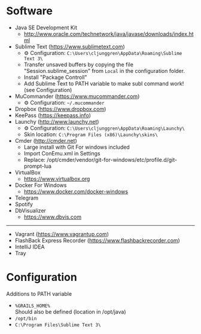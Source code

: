 # Software

* Java SE Development Kit
  * http://www.oracle.com/technetwork/java/javase/downloads/index.html
* Sublime Text (https://www.sublimetext.com)  
  * ⚙️ Configuration: ```C:\Users\cljunggren\AppData\Roaming\Sublime Text 3\```
  * Transfer unsaved buffers by copying the file "Session.sublime_session" from ```Local``` in the configuration folder.
  * Install "Package Controll"
  * Add Sublime Text to PATH variable to make subl command work! (see Configuration)
* MuCommander (https://www.mucommander.com)
  * ⚙️ Configuration: ```~/.mucommander```
* Dropbox (https://www.dropbox.com)
* KeePass (https://keepass.info)
* Launchy (http://www.launchy.net)
  * ⚙️ Configuration: ```C:\Users\cljunggren\AppData\Roaming\Launchy\```
  * Skin location: ```C:\Program Files (x86)\Launchy\skins\```
* Cmder (http://cmder.net)  
  * Large install with Git For windows included
  * Import ConEmu.xml in Settings
  * Replace: /opt/cmder/vendor/git-for-windows/etc/profile.d/git-prompt-lua
* VirtualBox
  * https://www.virtualbox.org
* Docker For Windows
  * https://www.docker.com/docker-windows
* Telegram
* Spotify
* DbVisualizer
  * https://www.dbvis.com

-----

* Vagrant (https://www.vagrantup.com)
* FlashBack Express Recorder (https://www.flashbackrecorder.com)
* IntelliJ IDEA
* Tray

# Configuration

Additions to PATH variable

* ```%GRAILS_HOME%```  
  Should also be defined (location in /opt/java)
* ```/opt/bin```
* ```C:\Program Files\Sublime Text 3\```

